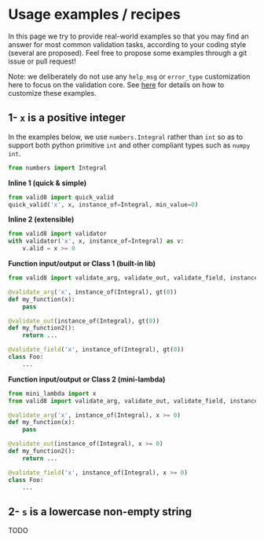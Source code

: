 # Usage examples / recipes

In this page we try to provide real-world examples so that you may find an answer for most common validation tasks, according to your coding style (several are proposed). Feel free to propose some examples through a git issue or pull request!

Note: we deliberately do not use any `help_msg` or `error_type` customization here to focus on the validation core. See [here](./index#customizing-the-validationexception) for details on how to customize these examples.


## 1- `x` is a positive integer

In the examples below, we use `numbers.Integral` rather than `int` so as to support both python primitive `int` and other compliant types such as `numpy` `int`.

```python
from numbers import Integral
```

**Inline 1 (quick & simple)**

```python
from valid8 import quick_valid
quick_valid('x', x, instance_of=Integral, min_value=0)
```

**Inline 2 (extensible)**

```python
from valid8 import validator
with validator('x', x, instance_of=Integral) as v:
    v.alid = x >= 0
```

**Function input/output or Class 1 (built-in lib)**

```python
from valid8 import validate_arg, validate_out, validate_field, instance_of, gt

@validate_arg('x', instance_of(Integral), gt(0))
def my_function(x):
    pass

@validate_out(instance_of(Integral), gt(0))
def my_function2():
    return ...

@validate_field('x', instance_of(Integral), gt(0))
class Foo:
    ...
```

**Function input/output or Class 2 (mini-lambda)**

```python
from mini_lambda import x
from valid8 import validate_arg, validate_out, validate_field, instance_of

@validate_arg('x', instance_of(Integral), x >= 0)
def my_function(x):
    pass

@validate_out(instance_of(Integral), x >= 0)
def my_function2():
    return ...

@validate_field('x', instance_of(Integral), x >= 0)
class Foo:
    ...
```

## 2- `s` is a lowercase non-empty string

TODO
